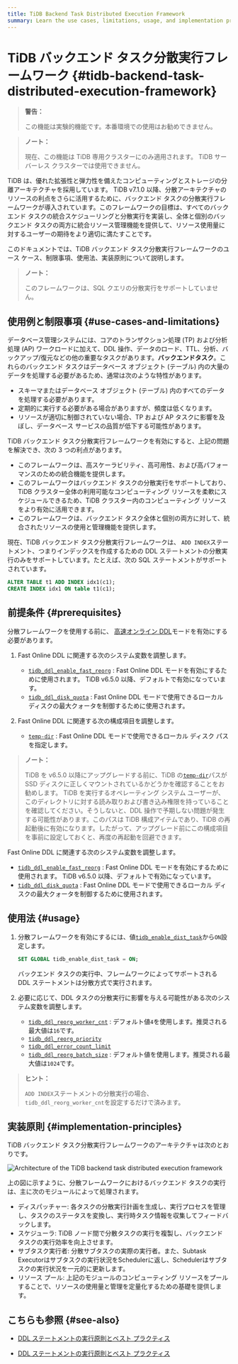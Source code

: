 ```yaml
---
title: TiDB Backend Task Distributed Execution Framework
summary: Learn the use cases, limitations, usage, and implementation principles of the TiDB backend task distributed execution framework.
---
```


# TiDB バックエンド タスク分散実行フレームワーク {#tidb-backend-task-distributed-execution-framework}

> **警告：**
>
> この機能は実験的機能です。本番環境での使用はお勧めできません。

<CustomContent platform="tidb-cloud">

> **ノート：**
>
> 現在、この機能は TiDB 専用クラスターにのみ適用されます。 TiDB サーバーレス クラスターでは使用できません。

</CustomContent>

TiDB は、優れた拡張性と弾力性を備えたコンピューティングとストレージの分離アーキテクチャを採用しています。 TiDB v7.1.0 以降、分散アーキテクチャのリソースの利点をさらに活用するために、バックエンド タスクの分散実行フレームワークが導入されています。このフレームワークの目標は、すべてのバックエンド タスクの統合スケジューリングと分散実行を実装し、全体と個別のバックエンド タスクの両方に統合リソース管理機能を提供して、リソース使用量に対するユーザーの期待をより適切に満たすことです。

このドキュメントでは、TiDB バックエンド タスク分散実行フレームワークのユース ケース、制限事項、使用法、実装原則について説明します。

> **ノート：**
>
> このフレームワークは、SQL クエリの分散実行をサポートしていません。

## 使用例と制限事項 {#use-cases-and-limitations}

データベース管理システムには、コアのトランザクション処理 (TP) および分析処理 (AP) ワークロードに加えて、DDL 操作、データのロード、TTL、分析、バックアップ/復元などの他の重要なタスクがあります。**バックエンドタスク**。これらのバックエンド タスクはデータベース オブジェクト (テーブル) 内の大量のデータを処理する必要があるため、通常は次のような特性があります。

-   スキーマまたはデータベース オブジェクト (テーブル) 内のすべてのデータを処理する必要があります。
-   定期的に実行する必要がある場合がありますが、頻度は低くなります。
-   リソースが適切に制御されていない場合、TP および AP タスクに影響を及ぼし、データベース サービスの品質が低下する可能性があります。

TiDB バックエンド タスク分散実行フレームワークを有効にすると、上記の問題を解決でき、次の 3 つの利点があります。

-   このフレームワークは、高スケーラビリティ、高可用性、および高パフォーマンスのための統合機能を提供します。
-   このフレームワークはバックエンド タスクの分散実行をサポートしており、TiDB クラスター全体の利用可能なコンピューティング リソースを柔軟にスケジュールできるため、TiDB クラスター内のコンピューティング リソースをより有効に活用できます。
-   このフレームワークは、バックエンド タスク全体と個別の両方に対して、統合されたリソースの使用と管理機能を提供します。

現在、TiDB バックエンド タスク分散実行フレームワークは、 `ADD INDEX`ステートメント、つまりインデックスを作成するための DDL ステートメントの分散実行のみをサポートしています。たとえば、次の SQL ステートメントがサポートされています。

```sql
ALTER TABLE t1 ADD INDEX idx1(c1);
CREATE INDEX idx1 ON table t1(c1);
```

## 前提条件 {#prerequisites}

分散フレームワークを使用する前に、 [高速オンライン DDL](/system-variables.md#tidb_ddl_enable_fast_reorg-new-in-v630)モードを有効にする必要があります。

<CustomContent platform="tidb">

1.  Fast Online DDL に関連する次のシステム変数を調整します。

    -   [`tidb_ddl_enable_fast_reorg`](/system-variables.md#tidb_ddl_enable_fast_reorg-new-in-v630) : Fast Online DDL モードを有効にするために使用されます。 TiDB v6.5.0 以降、デフォルトで有効になっています。
    -   [`tidb_ddl_disk_quota`](/system-variables.md#tidb_ddl_disk_quota-new-in-v630) : Fast Online DDL モードで使用できるローカル ディスクの最大クォータを制御するために使用されます。

2.  Fast Online DDL に関連する次の構成項目を調整します。

    -   [`temp-dir`](/tidb-configuration-file.md#temp-dir-new-in-v630) : Fast Online DDL モードで使用できるローカル ディスク パスを指定します。

> **ノート：**
>
> TiDB を v6.5.0 以降にアップグレードする前に、TiDB の[`temp-dir`](/tidb-configuration-file.md#temp-dir-new-in-v630)パスが SSD ディスクに正しくマウントされているかどうかを確認することをお勧めします。 TiDB を実行するオペレーティング システム ユーザーが、このディレクトリに対する読み取りおよび書き込み権限を持っていることを確認してください。そうしないと、DDL 操作で予期しない問題が発生する可能性があります。このパスは TiDB 構成アイテムであり、TiDB の再起動後に有効になります。したがって、アップグレード前にこの構成項目を事前に設定しておくと、再度の再起動を回避できます。

</CustomContent>

<CustomContent platform="tidb-cloud">

Fast Online DDL に関連する次のシステム変数を調整します。

-   [`tidb_ddl_enable_fast_reorg`](/system-variables.md#tidb_ddl_enable_fast_reorg-new-in-v630) : Fast Online DDL モードを有効にするために使用されます。 TiDB v6.5.0 以降、デフォルトで有効になっています。
-   [`tidb_ddl_disk_quota`](/system-variables.md#tidb_ddl_disk_quota-new-in-v630) : Fast Online DDL モードで使用できるローカル ディスクの最大クォータを制御するために使用されます。

</CustomContent>

## 使用法 {#usage}

1.  分散フレームワークを有効にするには、値[`tidb_enable_dist_task`](/system-variables.md#tidb_enable_dist_task-new-in-v710)から`ON`設定します。

    ```sql
    SET GLOBAL tidb_enable_dist_task = ON;
    ```

    バックエンド タスクの実行中、フレームワークによってサポートされる DDL ステートメントは分散方式で実行されます。

2.  必要に応じて、DDL タスクの分散実行に影響を与える可能性がある次のシステム変数を調整します。

    -   [`tidb_ddl_reorg_worker_cnt`](/system-variables.md#tidb_ddl_reorg_worker_cnt) : デフォルト値`4`を使用します。推奨される最大値は`16`です。
    -   [`tidb_ddl_reorg_priority`](/system-variables.md#tidb_ddl_reorg_priority)
    -   [`tidb_ddl_error_count_limit`](/system-variables.md#tidb_ddl_error_count_limit)
    -   [`tidb_ddl_reorg_batch_size`](/system-variables.md#tidb_ddl_reorg_batch_size) : デフォルト値を使用します。推奨される最大値は`1024`です。

> **ヒント：**
>
> `ADD INDEX`ステートメントの分散実行の場合、 `tidb_ddl_reorg_worker_cnt`を設定するだけで済みます。

## 実装原則 {#implementation-principles}

TiDB バックエンド タスク分散実行フレームワークのアーキテクチャは次のとおりです。

![Architecture of the TiDB backend task distributed execution framework](https://download.pingcap.com/images/docs/dist-task/dist-task-architect.jpg)

上の図に示すように、分散フレームワークにおけるバックエンド タスクの実行は、主に次のモジュールによって処理されます。

-   ディスパッチャー: 各タスクの分散実行計画を生成し、実行プロセスを管理し、タスクのステータスを変換し、実行時タスク情報を収集してフィードバックします。
-   スケジューラ: TiDB ノード間で分散タスクの実行を複製し、バックエンド タスクの実行効率を向上させます。
-   サブタスク実行者: 分散サブタスクの実際の実行者。また、Subtask Executorはサブタスクの実行状況をSchedulerに返し、Schedulerはサブタスクの実行状況を一元的に更新します。
-   リソース プール: 上記のモジュールのコンピューティング リソースをプールすることで、リソースの使用量と管理を定量化するための基礎を提供します。

## こちらも参照 {#see-also}

<CustomContent platform="tidb">

-   [DDL ステートメントの実行原則とベスト プラクティス](/ddl-introduction.md)

</CustomContent>
<CustomContent platform="tidb-cloud">

-   [DDL ステートメントの実行原則とベスト プラクティス](https://docs.pingcap.com/tidb/stable/ddl-introduction)

</CustomContent>
